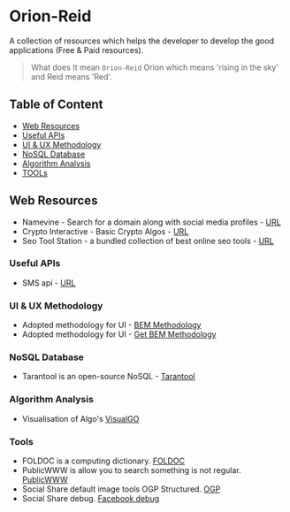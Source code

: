 # Orion-Reid

A collection of resources which helps the developer to develop the good applications (Free & Paid resources).

> What does It mean ```Orion-Reid``` Orion which means 'rising in the sky' and Reid means 'Red'.


## Table of Content

- [Web Resources](#web-resources)
- [Useful APIs](#useful-apis)
- [UI & UX Methodology](#ui-&-ux-methodology)
- [NoSQL Database](#nosql-database)
- [Algorithm Analysis](#algorithm-analysis) 
- [TOOLs](#tools)



## Web Resources

* Namevine - Search for a domain along with social media profiles - [URL](https://namevine.com)
* Crypto Interactive - Basic Crypto Algos - [URL](http://crypto.interactive-maths.com)
* Seo Tool Station - a bundled collection of best online seo tools - [URL](https://seotoolstation.com)


### Useful APIs

* SMS api - [URL](https://tweety.pk/)


### UI & UX Methodology

* Adopted methodology for UI - [BEM Methodology](https://en.bem.info/methodology/quick-start/)
* Adopted methodology for UI - [Get BEM Methodology](http://getbem.com/introduction/)

### NoSQL Database

* Tarantool is an open-source NoSQL - [Tarantool](https://tarantool.org)


### Algorithm Analysis

* Visualisation of Algo's [VisualGO](https://visualgo.net/bn/) 

### Tools

* FOLDOC is a computing dictionary. [FOLDOC](http://foldoc.org)
* PublicWWW is allow you to search something is not regular. [PublicWWW](https://publicwww.com/)
* Social Share default image tools OGP Structured. [OGP](http://ogp.me/#structured)
* Social Share debug. [Facebook debug](https://developers.facebook.com/tools/debug/)